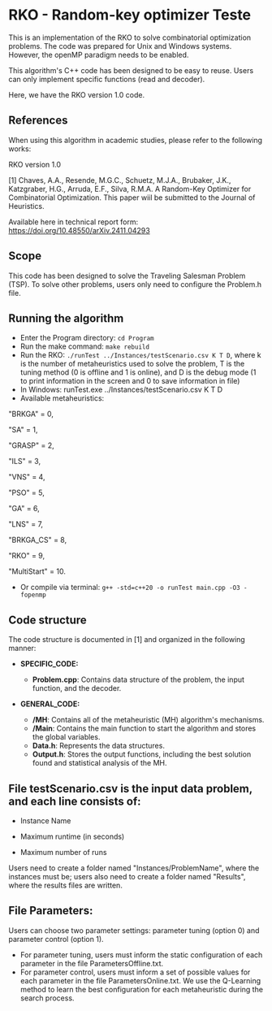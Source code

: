
# RKO - Random-key optimizer Teste

This is an implementation of the RKO to solve combinatorial optimization problems. The code was prepared for Unix and Windows systems. However, the openMP paradigm needs to be enabled.

This algorithm's C++ code has been designed to be easy to reuse. Users can only implement specific functions (read and decoder). 

Here, we have the RKO version 1.0 code.


## References

When using this algorithm in academic studies, please refer to the following works:

RKO version 1.0

[1] Chaves, A.A., Resende, M.G.C., Schuetz, M.J.A.,  Brubaker, J.K., Katzgraber, H.G., Arruda, E.F., Silva, R.M.A. 
A Random-Key Optimizer for Combinatorial Optimization. This paper wiil be submitted to the Journal of Heuristics.

Available here in technical report form: 
https://doi.org/10.48550/arXiv.2411.04293

## Scope

This code has been designed to solve the Traveling Salesman Problem (TSP). To solve other problems, users only need to configure the Problem.h file.


## Running the algorithm

* Enter the Program directory: `cd Program`
* Run the make command: `make rebuild`
* Run the RKO: `./runTest ../Instances/testScenario.csv K T D`, where k is the number of metaheuristics used to solve the problem, T is the tuning method (0 is offline and 1 is online), and D is the debug mode (1 to print information in the screen and 0 to save information in file)
* In Windows: runTest.exe ../Instances/testScenario.csv K T D
* Available metaheuristics:
  
"BRKGA"      = 0,

"SA"         = 1,

"GRASP"      = 2,

"ILS"        = 3,

"VNS"        = 4,

"PSO"        = 5,

"GA"         = 6,

"LNS"        = 7,

"BRKGA_CS"   = 8,

"RKO"        = 9,

"MultiStart" = 10.

* Or compile via terminal: `g++ -std=c++20 -o runTest main.cpp -O3 -fopenmp`


## Code structure

The code structure is documented in [1] and organized in the following manner:

* **SPECIFIC_CODE:**
    * **Problem.cpp**: Contains data structure of the problem, the input function, and the decoder.

* **GENERAL_CODE:**
    * **/MH**: Contains all of the metaheuristic (MH) algorithm's mechanisms.
    * **/Main**: Contains the main function to start the algorithm and stores the global variables.
    * **Data.h**: Represents the data structures.
    * **Output.h**: Stores the output functions, including the best solution found and statistical analysis of the MH.

## File testScenario.csv is the input data problem, and each line consists of:

- Instance Name
  
- Maximum runtime (in seconds)

- Maximum number of runs

Users need to create a folder named "Instances/ProblemName", where the instances must be; users also need to create a folder named "Results", where the results files are written.

## File Parameters:

Users can choose two parameter settings: parameter tuning (option 0) and parameter control (option 1). 
 - For parameter tuning, users must inform the static configuration of each parameter in the file ParametersOffline.txt.
 - For parameter control, users must inform a set of possible values for each parameter in the file ParametersOnline.txt. We use the Q-Learning method to learn the best configuration for each metaheuristic during the search process.
